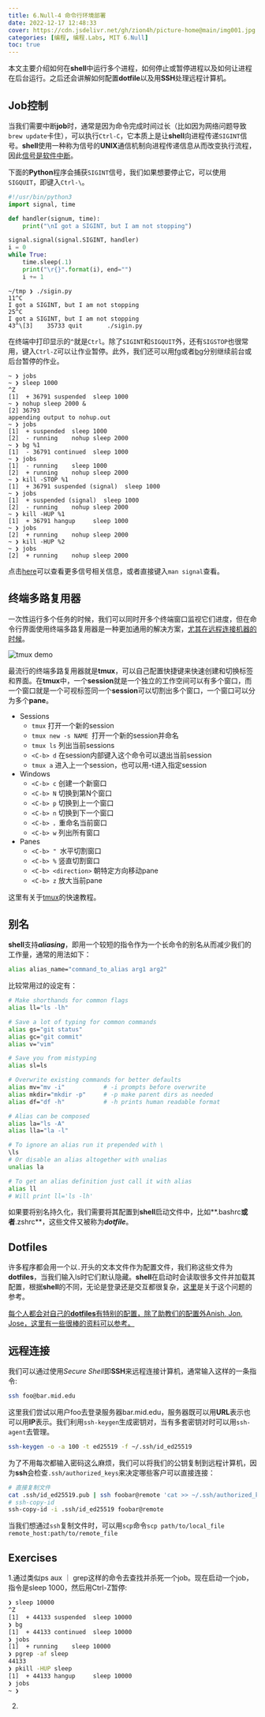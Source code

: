 ```yaml
---
title: 6.Null-4 命令行环境部署
date: 2022-12-17 12:48:33
cover: https://cdn.jsdelivr.net/gh/zion4h/picture-home@main/img001.jpg
categories: [编程, 编程.Labs, MIT 6.Null]
toc: true
---
```


本文主要介绍如何在**shell**中运行多个进程，如何停止或暂停进程以及如何让进程在后台运行。之后还会讲解如何配置**dotfile**以及用**SSH**处理远程计算机。
<!--more-->

## Job控制

当我们需要中断**job**时，通常是因为命令完成时间过长（比如因为网络问题导致`brew update`卡住），可以执行`Ctrl-C`，它本质上是让**shell**向进程传递`SIGINT`信号。**shell**使用一种称为信号的**UNIX**通信机制向进程传递信息从而改变执行流程，因此<u>信号是软件中断</u>。

下面的**Python**程序会捕获`SIGINT`信号，我们如果想要停止它，可以使用`SIGQUIT`，即键入`Ctrl-\`。

```python
#!/usr/bin/python3
import signal, time

def handler(signum, time):
	print("\nI got a SIGINT, but I am not stopping")

signal.signal(signal.SIGINT, handler)
i = 0
while True:
	time.sleep(.1)
	print("\r{}".format(i), end="")
	i += 1
```

```shell
~/tmp ❯ ./sigin.py
11^C
I got a SIGINT, but I am not stopping
25^C
I got a SIGINT, but I am not stopping
43^\[3]    35733 quit       ./sigin.py
```

在终端中打印显示的`^`就是`Ctrl`。除了`SIGINT`和`SIGQUIT`外，还有`SIGSTOP`也很常用，键入`Ctrl-Z`可以让作业暂停。此外，我们还可以用[fg](https://www.man7.org/linux/man-pages/man1/fg.1p.html)或者[bg](https://man7.org/linux/man-pages/man1/bg.1p.html)分别继续前台或后台暂停的作业。

```shell
~ ❯ jobs
~ ❯ sleep 1000
^Z
[1]  + 36791 suspended  sleep 1000
~ ❯ nohup sleep 2000 &
[2] 36793
appending output to nohup.out
~ ❯ jobs
[1]  + suspended  sleep 1000
[2]  - running    nohup sleep 2000
~ ❯ bg %1
[1]  - 36791 continued  sleep 1000
~ ❯ jobs
[1]  - running    sleep 1000
[2]  + running    nohup sleep 2000
~ ❯ kill -STOP %1
[1]  + 36791 suspended (signal)  sleep 1000
~ ❯ jobs
[1]  + suspended (signal)  sleep 1000
[2]  - running    nohup sleep 2000
~ ❯ kill -HUP %1
[1]  + 36791 hangup     sleep 1000
~ ❯ jobs
[2]  + running    nohup sleep 2000
~ ❯ kill -HUP %2
~ ❯ jobs
[2]  + running    nohup sleep 2000
```

点击[here](https://en.wikipedia.org/wiki/Signal_(IPC))可以查看更多信号相关信息，或者直接键入`man signal`查看。

## 终端多路复用器

一次性运行多个任务的时候，我们可以同时开多个终端窗口监视它们进度，但在命令行界面使用终端多路复用器是一种更加通用的解决方案，<u>尤其在远程连接机器的时候</u>。

![tmux demo](https://cdn.jsdelivr.net/gh/zion4h/picture-home@main/tmux.png)

最流行的终端多路复用器就是**tmux**，可以自己配置快捷键来快速创建和切换标签和界面。在**tmux**中，一个**session**就是一个独立的工作空间可以有多个窗口，而一个窗口就是一个可视标签同一个**session**可以切割出多个窗口，一个窗口可以分为多个**pane**。

- Sessions
  - `tmux` 打开一个新的session
  - `tmux new -s NAME `打开一个新的session并命名
  - `tmux ls` 列出当前sessions
  - `<C-b> d` 在session内部键入这个命令可以退出当前session
  - `tmux a` 进入上一个session，也可以用-t进入指定session
- Windows
  - `<C-b> c` 创建一个新窗口
  - `<C-b> N` 切换到第N个窗口
  - `<C-b> p` 切换到上一个窗口
  - `<C-b> n` 切换到下一个窗口
  - `<C-b> ，`重命名当前窗口
  - `<C-b> w` 列出所有窗口
- Panes
  - `<C-b> " `水平切割窗口
  - `<C-b> %` 竖直切割窗口
  - `<C-b> <direction>` 朝特定方向移动pane
  - `<C-b> z` 放大当前pane

这里有关于[tmux](https://www.hamvocke.com/blog/a-quick-and-easy-guide-to-tmux/)的快速教程。

## 别名

**shell**支持***aliasing***，即用一个较短的指令作为一个长命令的别名从而减少我们的工作量，通常的用法如下：

```sh
alias alias_name="command_to_alias arg1 arg2"
```

比较常用过的设定有：

```sh
# Make shorthands for common flags
alias ll="ls -lh"

# Save a lot of typing for common commands
alias gs="git status"
alias gc="git commit"
alias v="vim"

# Save you from mistyping
alias sl=ls

# Overwrite existing commands for better defaults
alias mv="mv -i"           # -i prompts before overwrite
alias mkdir="mkdir -p"     # -p make parent dirs as needed
alias df="df -h"           # -h prints human readable format

# Alias can be composed
alias la="ls -A"
alias lla="la -l"

# To ignore an alias run it prepended with \
\ls
# Or disable an alias altogether with unalias
unalias la

# To get an alias definition just call it with alias
alias ll
# Will print ll='ls -lh'
```

如果要将别名持久化，我们需要将其配置到**shell**启动文件中，比如**.bashrc**或者**.zshrc**，这些文件又被称为***dotfile***。

## Dotfiles

许多程序都会用一个以`.`开头的文本文件作为配置文件，我们称这些文件为**dotfiles**，当我们输入ls时它们默认隐藏。**shell**在启动时会读取很多文件并加载其配置，根据**shell**的不同，无论是登录还是交互都很复杂，[这里](https://blog.flowblok.id.au/2013-02/shell-startup-scripts.html)是关于这个问题的参考。

<u>每个人都会对自己的**dotfiles**有特别的配置，除了助教们的配置外[Anish](https://github.com/anishathalye/dotfiles), [Jon](https://github.com/jonhoo/configs), [Jose](https://github.com/jjgo/dotfiles)，[这里](https://dotfiles.github.io)有一些很棒的资料可以参考。</u>



## 远程连接

我们可以通过使用*Secure Shell*即**SSH**来远程连接计算机，通常输入这样的一条指令:

```sh
ssh foo@bar.mid.edu
```

这里我们尝试以用户foo去登录服务器bar.mid.edu，服务器既可以用**URL**表示也可以用**IP**表示。我们利用`ssh-keygen`生成密钥对，当有多套密钥对时可以用`ssh-agent`去管理。

```sh
ssh-keygen -o -a 100 -t ed25519 -f ~/.ssh/id_ed25519
```

为了不用每次都输入密码这么麻烦，我们可以将我们的公钥复制到远程计算机，因为**ssh**会检查`.ssh/authorized_keys`来决定哪些客户可以直接连接：

```sh
# 直接复制文件
cat .ssh/id_ed25519.pub | ssh foobar@remote 'cat >> ~/.ssh/authorized_keys'
# ssh-copy-id
ssh-copy-id -i .ssh/id_ed25519 foobar@remote
```

当我们想通过`ssh`复制文件时，可以用`scp`命令`scp path/to/local_file remote_host:path/to/remote_file`



## Exercises

1.通过类似ps aux ｜ grep这样的命令去查找并杀死一个job。现在启动一个job，指令是sleep 1000，然后用Ctrl-Z暂停:

```sh
❯ sleep 10000
^Z
[1]  + 44133 suspended  sleep 10000
❯ bg
[1]  + 44133 continued  sleep 10000
❯ jobs
[1]  + running    sleep 10000
❯ pgrep -af sleep
44133
❯ pkill -HUP sleep
[1]  + 44133 hangup     sleep 10000
❯ jobs
~ ❯
```

2.
